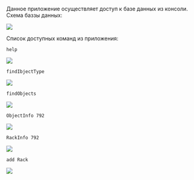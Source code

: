 Данное приложение осуществляет доступ к базе данных из консоли. Схема баззы данных:

![](https://pp.userapi.com/c841130/v841130904/43ba7/_zPV8aIngEE.jpg)

Список доступных команд из приложения:

```
help
```
![](https://pp.userapi.com/c830709/v830709904/5513/sD6V-RL9XUc.jpg)

```
findIbjectType
```

![](https://pp.userapi.com/c830709/v830709904/551a/yKWEZ_SPJ30.jpg)

```
findObjects
```

![](https://pp.userapi.com/c830709/v830709904/5522/EFqf7F94Q6k.jpg)

```
ObjectInfo 792
```
![](https://pp.userapi.com/c830709/v830709904/5533/DKQKJ-Gwjak.jpg)

```
RackInfo 792
```

![](https://pp.userapi.com/c830709/v830709904/553a/L4UOTqCzhpw.jpg)

```
add Rack
```

![](https://pp.userapi.com/c830709/v830709904/556f/bnYb4iJyFKA.jpg)
